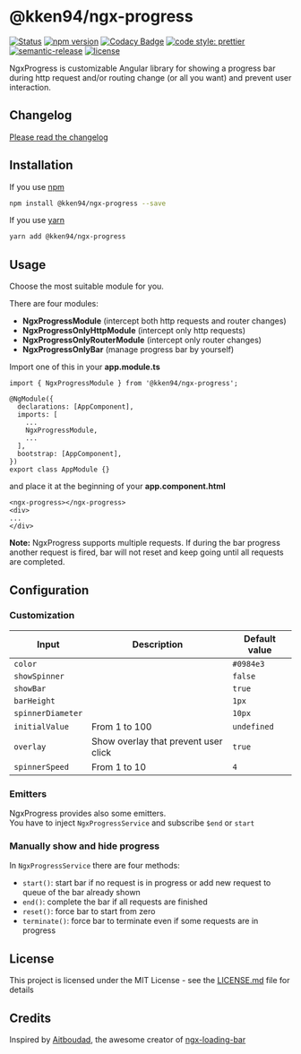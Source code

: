 # @kken94/ngx-progress
[![Status](https://travis-ci.org/kKen94/ngx-progress.svg?branch=master)](https://travis-ci.org/kKen94/ngx-progress)
[![npm version](https://img.shields.io/npm/v/@kken94/ngx-progress.svg?style=flat)](https://www.npmjs.com/package/@kken94/ngx-progress "View this project on npm")
[![Codacy Badge](https://api.codacy.com/project/badge/Grade/fbe1a29dad2448c8a1dfd9661eea7d79)](https://www.codacy.com/manual/kKen94/ngx-progress?utm_source=github.com&amp;utm_medium=referral&amp;utm_content=kKen94/ngx-progress&amp;utm_campaign=Badge_Grade)
[![code style: prettier](https://img.shields.io/badge/code_style-prettier-ff69b4.svg?style=flat)](https://github.com/prettier/prettier)
[![semantic-release](https://img.shields.io/badge/%20%20%F0%9F%93%A6%F0%9F%9A%80-semantic--release-e10079.svg)](https://github.com/semantic-release/semantic-release)
[![license](https://img.shields.io/github/license/kKen94/ngx-progress)](http://opensource.org/licenses/MIT)

NgxProgress is customizable Angular library for showing a progress bar during http request and/or routing change (or all you want) and prevent user interaction.

## Changelog

[Please read the changelog](CHANGELOG.md)

## Installation

If you use [npm](https://www.npmjs.com/package/npm)

```bash
npm install @kken94/ngx-progress --save
```

If you use [yarn](https://yarnpkg.com/)

```bash
yarn add @kken94/ngx-progress
```

## Usage

Choose the most suitable module for you.  

There are four modules:  
- **NgxProgressModule** (intercept both http requests and router changes)  
- **NgxProgressOnlyHttpModule** (intercept only http requests)  
- **NgxProgressOnlyRouterModule** (intercept only router changes)  
- **NgxProgressOnlyBar** (manage progress bar by yourself)  

Import one of this in your **app.module.ts**

```
import { NgxProgressModule } from '@kken94/ngx-progress';

@NgModule({
  declarations: [AppComponent],
  imports: [
    ...
    NgxProgressModule,
    ...
  ],
  bootstrap: [AppComponent],
})
export class AppModule {}
```
and place it at the beginning of your **app.component.html**
```
<ngx-progress></ngx-progress>
<div>
...
</div>
```

**Note:** NgxProgress supports multiple requests. If during the bar progress another request is fired, bar will not reset and keep going until all requests are completed.

## Configuration

### Customization

| Input                  | Description        | Default value   |
| ---------------------- | ------------------ | --------------- |
| ```color```         |                    | ```#0984e3```   |
| ```showSpinner```      |                    | ```false```     |
| ```showBar```          |                    | ```true```      |
| ```barHeight```        |                    | ```1px```       |
| ```spinnerDiameter```  |                    | ```10px```      |
| ```initialValue```     | From 1 to 100      | ```undefined``` |
| ```overlay```          | Show overlay that prevent user click | ```true```      |
| ```spinnerSpeed```     | From 1 to 10       | ```4```         |


### Emitters  

NgxProgress provides also some emitters.  
You have to inject ```NgxProgressService``` and subscribe ```$end``` or ```start```

### Manually show and hide progress

In ```NgxProgressService``` there are four methods:  
- ```start()```: start bar if no request is in progress or add new request to queue of the bar already shown
- ```end()```: complete the bar if all requests are finished
- ```reset()```: force bar to start from zero
- ```terminate()```: force bar to terminate even if some requests are in progress

## License

This project is licensed under the MIT License - see the [LICENSE.md](LICENSE.md) file for details

## Credits

Inspired by [Aitboudad](https://github.com/aitboudad), the awesome creator of [ngx-loading-bar](https://github.com/aitboudad/ngx-loading-bar)
